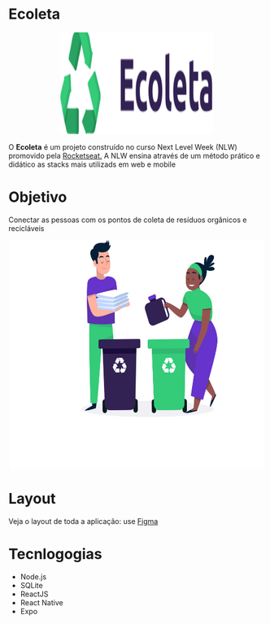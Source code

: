 # Ecoleta

<p align="center">
<img width="300" height="200" src="https://github.com/FelipeCamargoXavier/nlw-01/blob/master/web/src/assets/logo.svg">
</p>

<p>
O <b>Ecoleta</b> é um projeto construído no curso Next Level Week (NLW) promovido pela  
  <a href="https://rocketseat.com.br/">Rocketseat.</a> A NLW ensina através de um método prático e didático as stacks mais utilizads em web e mobile
</p>

# Objetivo

<p>Conectar as pessoas com os pontos de coleta de resíduos orgânicos e recicláveis</p>

<p align="center">
<img width="500" height="450" src="https://github.com/FelipeCamargoXavier/nlw-01/blob/master/web/src/assets/home-background.svg">
</p>

# Layout

<p>Veja o layout de toda a aplicação: use <a href="https://www.figma.com/file/1SxgOMojOB2zYT0Mdk28lB/Ecoleta">Figma</a></p> 

# Tecnlogogias

  <ul>
    <li>Node.js</li>
    <li>SQLite</li>
    <li>ReactJS</li>
    <li>React Native</li>
    <li>Expo</li>
  </ul>

